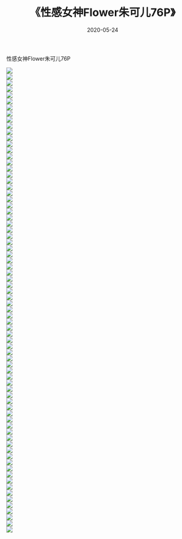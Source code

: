 ﻿---
layout: post
title:  《性感女神Flower朱可儿76P》
date:   2020-05-24
img: http://img.660000.xyz/Sharelink/性感/2020/性感女神Flower朱可儿76P/000.jpg
categories: [美女, 清纯, 唯美]
---

性感女神Flower朱可儿76P

  ![](http://img.660000.xyz/Sharelink/性感/2020/性感女神Flower朱可儿76P/001.jpg) <br> ![](http://img.660000.xyz/Sharelink/性感/2020/性感女神Flower朱可儿76P/002.jpg) <br> ![](http://img.660000.xyz/Sharelink/性感/2020/性感女神Flower朱可儿76P/003.jpg) <br> ![](http://img.660000.xyz/Sharelink/性感/2020/性感女神Flower朱可儿76P/004.jpg) <br> ![](http://img.660000.xyz/Sharelink/性感/2020/性感女神Flower朱可儿76P/005.jpg) <br> ![](http://img.660000.xyz/Sharelink/性感/2020/性感女神Flower朱可儿76P/006.jpg) <br> ![](http://img.660000.xyz/Sharelink/性感/2020/性感女神Flower朱可儿76P/007.jpg) <br> ![](http://img.660000.xyz/Sharelink/性感/2020/性感女神Flower朱可儿76P/008.jpg) <br> ![](http://img.660000.xyz/Sharelink/性感/2020/性感女神Flower朱可儿76P/009.jpg) <br> ![](http://img.660000.xyz/Sharelink/性感/2020/性感女神Flower朱可儿76P/010.jpg) <br> ![](http://img.660000.xyz/Sharelink/性感/2020/性感女神Flower朱可儿76P/011.jpg) <br> ![](http://img.660000.xyz/Sharelink/性感/2020/性感女神Flower朱可儿76P/012.jpg) <br> ![](http://img.660000.xyz/Sharelink/性感/2020/性感女神Flower朱可儿76P/013.jpg) <br> ![](http://img.660000.xyz/Sharelink/性感/2020/性感女神Flower朱可儿76P/014.jpg) <br> ![](http://img.660000.xyz/Sharelink/性感/2020/性感女神Flower朱可儿76P/015.jpg) <br> ![](http://img.660000.xyz/Sharelink/性感/2020/性感女神Flower朱可儿76P/016.jpg) <br> ![](http://img.660000.xyz/Sharelink/性感/2020/性感女神Flower朱可儿76P/017.jpg) <br> ![](http://img.660000.xyz/Sharelink/性感/2020/性感女神Flower朱可儿76P/018.jpg) <br> ![](http://img.660000.xyz/Sharelink/性感/2020/性感女神Flower朱可儿76P/019.jpg) <br> ![](http://img.660000.xyz/Sharelink/性感/2020/性感女神Flower朱可儿76P/020.jpg) <br> ![](http://img.660000.xyz/Sharelink/性感/2020/性感女神Flower朱可儿76P/021.jpg) <br> ![](http://img.660000.xyz/Sharelink/性感/2020/性感女神Flower朱可儿76P/022.jpg) <br> ![](http://img.660000.xyz/Sharelink/性感/2020/性感女神Flower朱可儿76P/023.jpg) <br> ![](http://img.660000.xyz/Sharelink/性感/2020/性感女神Flower朱可儿76P/024.jpg) <br> ![](http://img.660000.xyz/Sharelink/性感/2020/性感女神Flower朱可儿76P/025.jpg) <br> ![](http://img.660000.xyz/Sharelink/性感/2020/性感女神Flower朱可儿76P/026.jpg) <br> ![](http://img.660000.xyz/Sharelink/性感/2020/性感女神Flower朱可儿76P/027.jpg) <br> ![](http://img.660000.xyz/Sharelink/性感/2020/性感女神Flower朱可儿76P/028.jpg) <br> ![](http://img.660000.xyz/Sharelink/性感/2020/性感女神Flower朱可儿76P/029.jpg) <br> ![](http://img.660000.xyz/Sharelink/性感/2020/性感女神Flower朱可儿76P/030.jpg) <br> ![](http://img.660000.xyz/Sharelink/性感/2020/性感女神Flower朱可儿76P/031.jpg) <br> ![](http://img.660000.xyz/Sharelink/性感/2020/性感女神Flower朱可儿76P/032.jpg) <br> ![](http://img.660000.xyz/Sharelink/性感/2020/性感女神Flower朱可儿76P/033.jpg) <br> ![](http://img.660000.xyz/Sharelink/性感/2020/性感女神Flower朱可儿76P/034.jpg) <br> ![](http://img.660000.xyz/Sharelink/性感/2020/性感女神Flower朱可儿76P/035.jpg) <br> ![](http://img.660000.xyz/Sharelink/性感/2020/性感女神Flower朱可儿76P/036.jpg) <br> ![](http://img.660000.xyz/Sharelink/性感/2020/性感女神Flower朱可儿76P/037.jpg) <br> ![](http://img.660000.xyz/Sharelink/性感/2020/性感女神Flower朱可儿76P/038.jpg) <br> ![](http://img.660000.xyz/Sharelink/性感/2020/性感女神Flower朱可儿76P/039.jpg) <br> ![](http://img.660000.xyz/Sharelink/性感/2020/性感女神Flower朱可儿76P/040.jpg) <br> ![](http://img.660000.xyz/Sharelink/性感/2020/性感女神Flower朱可儿76P/041.jpg) <br> ![](http://img.660000.xyz/Sharelink/性感/2020/性感女神Flower朱可儿76P/042.jpg) <br> ![](http://img.660000.xyz/Sharelink/性感/2020/性感女神Flower朱可儿76P/043.jpg) <br> ![](http://img.660000.xyz/Sharelink/性感/2020/性感女神Flower朱可儿76P/044.jpg) <br> ![](http://img.660000.xyz/Sharelink/性感/2020/性感女神Flower朱可儿76P/045.jpg) <br> ![](http://img.660000.xyz/Sharelink/性感/2020/性感女神Flower朱可儿76P/046.jpg) <br> ![](http://img.660000.xyz/Sharelink/性感/2020/性感女神Flower朱可儿76P/047.jpg) <br> ![](http://img.660000.xyz/Sharelink/性感/2020/性感女神Flower朱可儿76P/048.jpg) <br> ![](http://img.660000.xyz/Sharelink/性感/2020/性感女神Flower朱可儿76P/049.jpg) <br> ![](http://img.660000.xyz/Sharelink/性感/2020/性感女神Flower朱可儿76P/050.jpg) <br> ![](http://img.660000.xyz/Sharelink/性感/2020/性感女神Flower朱可儿76P/051.jpg) <br> ![](http://img.660000.xyz/Sharelink/性感/2020/性感女神Flower朱可儿76P/052.jpg) <br> ![](http://img.660000.xyz/Sharelink/性感/2020/性感女神Flower朱可儿76P/053.jpg) <br> ![](http://img.660000.xyz/Sharelink/性感/2020/性感女神Flower朱可儿76P/054.jpg) <br> ![](http://img.660000.xyz/Sharelink/性感/2020/性感女神Flower朱可儿76P/055.jpg) <br> ![](http://img.660000.xyz/Sharelink/性感/2020/性感女神Flower朱可儿76P/056.jpg) <br> ![](http://img.660000.xyz/Sharelink/性感/2020/性感女神Flower朱可儿76P/057.jpg) <br> ![](http://img.660000.xyz/Sharelink/性感/2020/性感女神Flower朱可儿76P/058.jpg) <br> ![](http://img.660000.xyz/Sharelink/性感/2020/性感女神Flower朱可儿76P/059.jpg) <br> ![](http://img.660000.xyz/Sharelink/性感/2020/性感女神Flower朱可儿76P/060.jpg) <br> ![](http://img.660000.xyz/Sharelink/性感/2020/性感女神Flower朱可儿76P/061.jpg) <br> ![](http://img.660000.xyz/Sharelink/性感/2020/性感女神Flower朱可儿76P/062.jpg) <br> ![](http://img.660000.xyz/Sharelink/性感/2020/性感女神Flower朱可儿76P/063.jpg) <br> ![](http://img.660000.xyz/Sharelink/性感/2020/性感女神Flower朱可儿76P/064.jpg) <br> ![](http://img.660000.xyz/Sharelink/性感/2020/性感女神Flower朱可儿76P/065.jpg) <br> ![](http://img.660000.xyz/Sharelink/性感/2020/性感女神Flower朱可儿76P/066.jpg) <br> ![](http://img.660000.xyz/Sharelink/性感/2020/性感女神Flower朱可儿76P/067.jpg) <br> ![](http://img.660000.xyz/Sharelink/性感/2020/性感女神Flower朱可儿76P/068.jpg) <br> ![](http://img.660000.xyz/Sharelink/性感/2020/性感女神Flower朱可儿76P/069.jpg) <br> ![](http://img.660000.xyz/Sharelink/性感/2020/性感女神Flower朱可儿76P/070.jpg) <br> ![](http://img.660000.xyz/Sharelink/性感/2020/性感女神Flower朱可儿76P/071.jpg) <br> ![](http://img.660000.xyz/Sharelink/性感/2020/性感女神Flower朱可儿76P/072.jpg) <br> ![](http://img.660000.xyz/Sharelink/性感/2020/性感女神Flower朱可儿76P/073.jpg) <br> ![](http://img.660000.xyz/Sharelink/性感/2020/性感女神Flower朱可儿76P/074.jpg) <br> ![](http://img.660000.xyz/Sharelink/性感/2020/性感女神Flower朱可儿76P/075.jpg) <br> ![](http://img.660000.xyz/Sharelink/性感/2020/性感女神Flower朱可儿76P/076.jpg) <br>